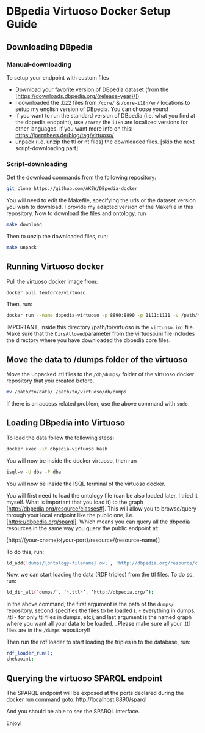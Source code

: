 # DBpedia Virtuoso Docker Setup Guide

## Downloading DBpedia

### Manual-downloading

To setup your endpoint with custom files

- Download your favorite version of DBpedia dataset (from the [https://downloads.dbpedia.org/{release-year}/])
- I downloaded the .bz2 files from `/core/` & `/core-i18n/en/` locations to setup my english version of DBpedia. You can choose yours!
- If you want to run the standard version of DBpedia (i.e. what you find at the dbpedia endpoint), use `/core/` the `i18n` are localized versions for other languages. If you want more info on this: https://joernhees.de/blog/tag/virtuoso/ 
- unpack (i.e. unzip the ttl or nt files) the downloaded files. [skip the next script-downloading part]

### Script-downloading

Get the download commands from the following repository:
```sh
git clone https://github.com/AKSW/DBpedia-docker
```

You will need to edit the Makefile, specifying the urls or the dataset version you wish to download. I provide my adapted version of the Makefile in this repository. 
Now to download the files and ontology, run
```sh 
make download
```
Then to unzip the downloaded files, run:
```sh
make unpack
```

## Running Virtuoso docker

Pull the virtuoso docker image from:
```sh
docker pull tenforce/virtuoso
```

Then, run:
```sh
docker run --name dbpedia-virtuoso -p 8890:8890 -p 1111:1111 -v /path/to/virtuoso -v /path/to/data -d tenforce/virtuoso
```
 IMPORTANT, inside this directory /path/to/virtuoso is the `virtuoso.ini` file. Make sure that the `DirsAllowed`parameter from the virtuoso.ini file includes the directory where you have downloaded the dbpedia core files. 
## Move the data to /dumps folder of the virtuoso

Move the unpacked .ttl files to the `/db/dumps/` folder of the virtuoso docker repository that you created before.
```sh
mv /path/to/data/ /path/to/virtuoso/db/dumps
```

If there is an access related problem, use the above command with `sudo`


## Loading DBpedia into Virtuoso

To load the data follow the following steps:
```sh 
docker exec -it dbpedia-virtuoso bash
```


You will now be inside the docker virtuoso, then run
```sh 
isql-v -U dba -P dba
```

You will now be inside the ISQL terminal of the virtuoso docker.


You will first need to load the ontology file (can be also loaded later, I tried it myself. What is important that you load it) to the graph [http://dbpedia.org/resource/classes#]. This will allow you to browse/query through your local endpoint like the public one, i.e. [https://dbpedia.org/sparql]. Which means you can query all the dbpedia resources in the same way you query the public endpoint at:

[http://{your-cname}:{your-port}/resource/{resource-name}]

To do this, run:

```sh 
ld_add('dumps/{ontology-filename}.owl', 'http://dbpedia.org/resource/classes#');
```


Now, we can start loading the data (RDF triples) from the ttl files. To do so, run:

```sh 
ld_dir_all(‘dumps/’, ’*.ttl*’, ’http://dbpedia.org/’);
```

In the above command, the first argument is the path of the `dumps/` repository, second specifies the files to be loaded (*.* - everything in dumps, .ttl - for only ttl files in dumps, etc); and last argument is the named graph where you want all your data to be loaded. _Please make sure all your .ttl files are in the `/dumps` repository!!


Then run the rdf loader to start loading the triples in to the database, run:
```sh 
rdf_loader_run();
chekpoint;
```


## Querying the virtuoso SPARQL endpoint

The SPARQL endpoint will be exposed at the ports declared during the docker run command goto: http://localhost:8890/sparql

And you should be able to see the SPARQL interface.


Enjoy!
